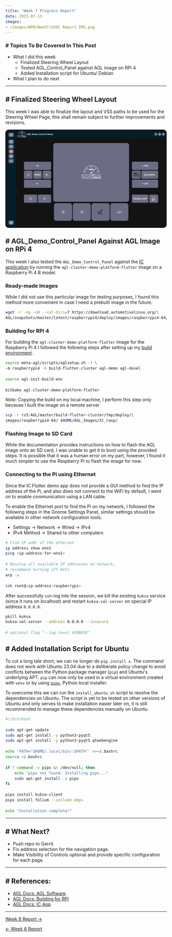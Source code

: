 ```yaml
---
title: "Week 7 Progress Report"
date: 2023-07-13
images:
- /images/WPR/Week7/GSOC Report IMG.png
---
```



### # Topics To Be Covered In This Post
- What I did this week
	- Finalized Steering Wheel Layout
	- Tested AGL_Control_Panel against AGL image on RPi 4
	- Added Installation script for Ubuntu/ Debian
- What I plan to do next 

---

## # Finalized Steering Wheel Layout

This week I was able to finalize the layout and VSS paths to be used for the Steering Wheel Page, this shall remain subject to further improvements and revisions.

<div style="display: flex; flex-direction: column; align-items: center;">
  <img src="/images/WPR/Week7/IMG1.png"height="auto" width="100%" style="border-radius: 10px;">
</div>

## # AGL_Demo_Control_Panel Against AGL Image on RPi 4

This week I also tested the `AGL_Demo_Control_Panel` against the [IC application](https://github.com/aakash-s45/ic) by running the `agl-cluster-demo-platform-flutter` image on a Raspberry Pi 4 B model.

### Ready-made Images

While I did not use this particular image for testing purposes, I found this method more convenient in case I need a prebuilt image in the future. 

```bash
wget -r -np -nH --cut-dirs=7 https://download.automotivelinux.org/\
AGL/snapshots/master/latest/raspberrypi4/deploy/images/raspberrypi4-64/
```

### Building for RPi 4

For building the `agl-cluster-demo-platform-flutter` image for the Raspberry Pi 4 I followed the following steps after setting up my [build environment](https://docs.automotivelinux.org/en/master/#01_Getting_Started/02_Building_AGL_Image/03_Downloading_AGL_Software/).

```bash
source meta-agl/scripts/aglsetup.sh -f \
-m raspberrypi4 -b build-flutter-cluster agl-demo agl-devel

source agl-init-build-env

bitbake agl-cluster-demo-platform-flutter
```

_Note:_ Copying the build on my local machine, I perform this step only because I built the image on a remote server 

```bash
scp -r rs5:AGL/master/build-flutter-cluster/tmp/deploy/\
images/raspberrypi4-64/ $HOME/AGL_Images/IC_rasp/
```

### Flashing Image to SD Card

While the documentation provides instructions on how to flash the AGL image onto an SD card, I was unable to get it to boot using the provided steps. It is possible that it was a human error on my part, however, I found it much simpler to use the Raspberry Pi to flash the image for now.

### Connecting to the Pi using Ethernet

Since the IC Flutter demo app does not provide a GUI method to find the IP address of the Pi, and also does not connect to the WiFi by default, I went on to enable communication using a LAN cable.

To enable the Ethernet port to find the Pi on my network, I followed the following steps in the Gnome Settings Panel, similar settings should be available in other network configuration tools.

- Settings -> Network -> Wired ->  IPv4
- IPv4 Method -> Shared to other computers

```bash
# Find IP addr of the ethernet
ip address show eno1
ping <ip-address-for-eno1>

# Resolve all available IP addresses on network, 
# recommend turning off WiFi
arp -a

ssh root@<ip-address-raspberrypi>
```

After successfully `ssh`-ing into the session, we kill the existing `kuksa` service (since it runs on localhost) and restart `kuksa-val-server` on special IP address `0.0.0.0`.

```bash
pkill kuksa
kuksa-val-server --address 0.0.0.0 --insecure 

# optional flag "--log-level VERBOSE"
```

## # Added Installation Script for Ubuntu

To cut a long tale short, we can no longer do `pip install x`. The command does not work with Ubuntu 23.04 due to a deliberate policy change to avoid conflicts between the Python package manager (`pip`) and Ubuntu's underlying APT. `pip` can now only be used in a virtual environment created with `venv` or by using [`pipx`](https://manpages.ubuntu.com/manpages/lunar/en/man1/pipx.1.html), Python local installer.

To overcome this we can run the `install_ubuntu.sh` script to resolve the dependencies on Ubuntu. The script is yet to be tested on other versions of Ubuntu and only serves to make installation easier later on, it is still recommended to manage these dependencies manually on Ubuntu.

```bash
#!/bin/bash

sudo apt-get update
sudo apt-get install -y python3-pyqt5
sudo apt-get install -y python3-pyqt5.qtwebengine

echo 'PATH="$HOME/.local/bin/:$PATH"' >>~/.bashrc
source ~/.bashrc

if ! command -v pipx &> /dev/null; then
	echo "pipx not found. Installing pipx..."
	sudo apt-get install -y pipx
fi

pipx install kuksa-client
pipx install folium --include-deps  

echo "Installation complete!"
```

---

## # What Next?

- Push repo to Gerrit.
- Fix address selection for the navigation page.
- Make Visibility of Controls optional and provide specific configuration for each page.

---
## # References:

-  [AGL Docs: AGL Software](https://docs.automotivelinux.org/en/master/#01_Getting_Started/02_Building_AGL_Image/03_Downloading_AGL_Software/).
-  [AGL Docs: Building for RPi](https://docs.automotivelinux.org/en/master/#01_Getting_Started/02_Building_AGL_Image/08_Building_for_Raspberry_Pi_4/)
-  [AGL Docs: IC App](https://docs.automotivelinux.org/en/master/#01_Getting_Started/03_Build_and_Boot_guide_Profile/02_Flutter_Instrument_Cluster_%28qemu-x86%29/)

---

[Week 8 Report →](/articles/week-8)

[← Week 6 Report](/articles/week-6)